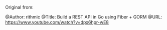 Original from:

@Author: rithmic
@Title: Build a REST API in Go using Fiber + GORM
@URL: https://www.youtube.com/watch?v=dpx6hpr-wE8
